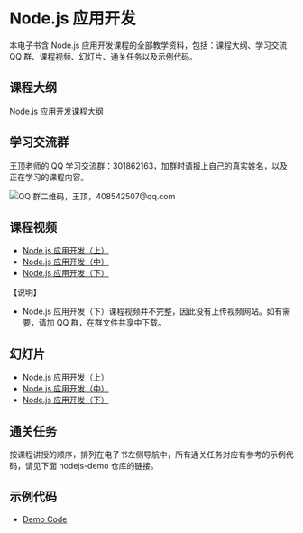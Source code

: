 # Node.js 应用开发

本电子书含 Node.js 应用开发课程的全部教学资料，包括：课程大纲、学习交流 QQ 群、课程视频、幻灯片、通关任务以及示例代码。

## 课程大纲

[Node.js 应用开发课程大纲](http://naotu.baidu.com/file/78f10df711456bbfed4cd77fcfa19045?token=7e206da2e15795da)

## 学习交流群

王顶老师的 QQ 学习交流群：301862163，加群时请报上自己的真实姓名，以及正在学习的课程内容。

![QQ 群二维码，王顶，408542507@qq.com](https://cdn.jsdelivr.net/gh/wangding/sample@master/images/student-group.png)

## 课程视频

- [Node.js 应用开发（上）](https://ke.qq.com/course/244604)  
- [Node.js 应用开发（中）](https://ke.qq.com/course/252061)  
- [Node.js 应用开发（下）](#)  

【说明】  
- Node.js 应用开发（下）课程视频并不完整，因此没有上传视频网站。如有需要，请加 QQ 群，在群文件共享中下载。

## 幻灯片

- [Node.js 应用开发（上）](https://github.com/wangding/courses/blob/master/nodejs/nodejs01.pptx)  
- [Node.js 应用开发（中）](https://github.com/wangding/courses/blob/master/nodejs/nodejs02.pptx)  
- [Node.js 应用开发（下）](https://github.com/wangding/courses/blob/master/nodejs/nodejs03.pptx)  

## 通关任务

按课程讲授的顺序，排列在电子书左侧导航中，所有通关任务对应有参考的示例代码，请见下面 nodejs-demo 仓库的链接。

## 示例代码

- [Demo Code](https://cdn.jsdelivr.net/gh/wangding/nodejs-demo/)

